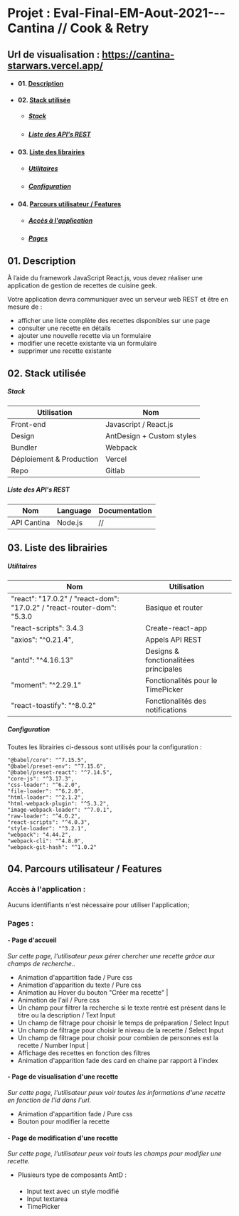# Projet : Eval-Final-EM-Aout-2021---Cantina // Cook & Retry

## Url de visualisation : https://cantina-starwars.vercel.app/

-   #### 01. [Description](#01)
-   #### 02. [Stack utilisée](#02)
    -   ##### [Stack](#02-1)
    -   ##### [Liste des API's REST](#02-1)
-   #### 03. [Liste des librairies](#03)
    -   ##### [Utilitaires](#03-1)
    -   ##### [Configuration](#03-2)
-   #### 04. [Parcours utilisateur / Features](#04)
    -   ##### [Accès à l'application](#04-1)
    -   ##### [Pages](#04-2)

<!-- "
        -   ##### [Application principale](#04-2-1)
-   #### 05. [Détails techniques](#05)
    -   ##### [Design](#05-1)
    -   ##### [Contextes](#05-2)
    -   ##### [Objets](#05-3)
-   #### 06. [Documentation API](#06)
" -->

<a name='01'></a>

## 01. Description

À l’aide du framework JavaScript React.js, vous devez réaliser une application de gestion de recettes de cuisine geek.

Votre application devra communiquer avec un serveur web REST et être en mesure de :

-   afficher une liste complète des recettes disponibles sur une page
-   consulter une recette en détails
-   ajouter une nouvelle recette via un formulaire
-   modifier une recette existante via un formulaire
-   supprimer une recette existante

<a name='02'></a>

## 02. Stack utilisée

<a name='02-1'></a>

##### Stack

| Utilisation              | Nom                       |
| ------------------------ | ------------------------- |
| Front-end                | Javascript / React.js     |
| Design                   | AntDesign + Custom styles |
| Bundler                  | Webpack                   |
| Déploiement & Production | Vercel                    |
| Repo                     | Gitlab                    |

<a name='02-1'></a>

##### Liste des API's REST

| Nom         | Language | Documentation |
| ----------- | -------- | ------------- |
| API Cantina | Node.js  | //            |

<a name='03'></a>

## 03. Liste des librairies

<a name='03-1'></a>

##### Utilitaires

| Nom                                                                    | Utilisation                           |
| ---------------------------------------------------------------------- | ------------------------------------- |
| "react": "17.0.2" / "react-dom": "17.0.2" / "react-router-dom": "5.3.0 | Basique et router                     |
| "react-scripts": 3.4.3                                                 | Create-react-app                      |
| "axios": "^0.21.4",                                                    | Appels API REST                       |
| "antd": "^4.16.13"                                                     | Designs & fonctionalitées principales |
| "moment": "^2.29.1"                                                    | Fonctionalités pour le TimePicker     |
| "react-toastify": "^8.0.2"                                             | Fonctionalités des notifications      |

<a name='03-2'></a>

##### Configuration

Toutes les librairies ci-dessous sont utilisés pour la configuration :

    "@babel/core": "^7.15.5",
    "@babel/preset-env": "^7.15.6",
    "@babel/preset-react": "^7.14.5",
    "core-js": "^3.17.3",
    "css-loader": "^6.2.0",
    "file-loader": "^6.2.0",
    "html-loader": "^2.1.2",
    "html-webpack-plugin": "^5.3.2",
    "image-webpack-loader": "^7.0.1",
    "raw-loader": "^4.0.2",
    "react-scripts": "^4.0.3",
    "style-loader": "^3.2.1",
    "webpack": "4.44.2",
    "webpack-cli": "^4.8.0",
    "webpack-git-hash": "^1.0.2"

<a name='04'></a>

## 04. Parcours utilisateur / Features

<a name='04-1'></a>

### Accès à l'application :

Aucuns identifiants n'est nécessaire pour utiliser l'application;

<a name='04-2'></a>

### Pages :

<a name='04-2-1'></a>

#### - Page d'accueil

_Sur cette page, l'utilisateur peux gérer chercher une recette grâce aux champs de recherche.._

-   Animation d'appartition fade / Pure css
-   Animation d'apparition du texte / Pure css
-   Animation au Hover du bouton "Créer ma recette" |
-   Animation de l'ail / Pure css
-   Un champ pour filtrer la recherche si le texte rentré est présent dans le titre ou la description / Text Input
-   Un champ de filtrage pour choisir le temps de préparation / Select Input
-   Un champ de filtrage pour choisir le niveau de la recette / Select Input
-   Un champ de filtrage pour choisir pour combien de personnes est la recette / Number Input |
-   Affichage des recettes en fonction des filtres
-   Animation d'apparition fade des card en chaine par rapport à l'index

#### - Page de visualisation d'une recette

_Sur cette page, l'utilisateur peux voir toutes les informations d'une recette en fonction de l'id dans l'url._

-   Animation d'appartition fade / Pure css
-   Bouton pour modifier la recette

#### - Page de modification d'une recette

_Sur cette page, l'utilisateur peux voir touts les champs pour modifier une recette._

-   Plusieurs type de composants AntD :
<ul style='margin:20px'>
    <li>Input text avec un style modifié</li>
    <li>Input textarea</li>    
    <li>TimePicker</li>
</ul>
